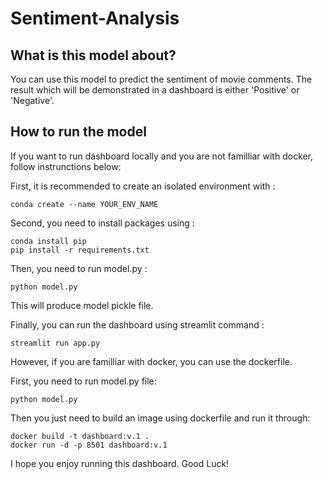 # Sentiment-Analysis

## What is this model about?

You can use this model to predict the sentiment of movie comments. The result which will be demonstrated in a dashboard is either 'Positive' or 'Negative'. 

## How to run the model

If you want to run dashboard locally and you are not familliar with docker, follow instrunctions below:

First, it is recommended to create an isolated environment with :
```
conda create --name YOUR_ENV_NAME 
```

Second, you need to install packages using :
```
conda install pip
pip install -r requirements.txt
```

Then, you need to run model.py :
```
python model.py
```
This will produce model pickle file.

Finally, you can run the dashboard using streamlit command :
```
streamlit run app.py
```

However, if you are familliar with docker, you can use the dockerfile. 

First, you need to run model.py file:
```
python model.py
```
Then you just need to build an image using dockerfile and run it through:
```
docker build -t dashboard:v.1 .
docker run -d -p 8501 dashboard:v.1
```

I hope you enjoy running this dashboard.
Good Luck!

